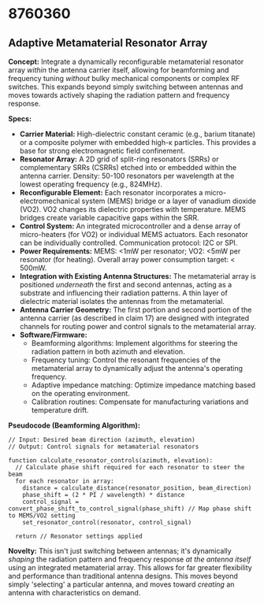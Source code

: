 # 8760360

## Adaptive Metamaterial Resonator Array

**Concept:** Integrate a dynamically reconfigurable metamaterial resonator array *within* the antenna carrier itself, allowing for beamforming and frequency tuning *without* bulky mechanical components or complex RF switches. This expands beyond simply switching between antennas and moves towards actively shaping the radiation pattern and frequency response.

**Specs:**

*   **Carrier Material:** High-dielectric constant ceramic (e.g., barium titanate) or a composite polymer with embedded high-κ particles. This provides a base for strong electromagnetic field confinement.
*   **Resonator Array:**  A 2D grid of split-ring resonators (SRRs) or complementary SRRs (CSRRs) etched into or embedded within the antenna carrier. Density: 50-100 resonators per wavelength at the lowest operating frequency (e.g., 824MHz).
*   **Reconfigurable Element:** Each resonator incorporates a micro-electromechanical system (MEMS) bridge or a layer of vanadium dioxide (VO2).  VO2 changes its dielectric properties with temperature. MEMS bridges create variable capacitive gaps within the SRR.
*   **Control System:** An integrated microcontroller and a dense array of micro-heaters (for VO2) or individual MEMS actuators.  Each resonator can be individually controlled.  Communication protocol: I2C or SPI.
*   **Power Requirements:**  MEMS: <1mW per resonator; VO2: <5mW per resonator (for heating). Overall array power consumption target: < 500mW.
*   **Integration with Existing Antenna Structures:**  The metamaterial array is positioned *underneath* the first and second antennas, acting as a substrate and influencing their radiation patterns.  A thin layer of dielectric material isolates the antennas from the metamaterial.
*   **Antenna Carrier Geometry:**  The first portion and second portion of the antenna carrier (as described in claim 17) are designed with integrated channels for routing power and control signals to the metamaterial array.
*   **Software/Firmware:**
    *   Beamforming algorithms: Implement algorithms for steering the radiation pattern in both azimuth and elevation.
    *   Frequency tuning:  Control the resonant frequencies of the metamaterial array to dynamically adjust the antenna's operating frequency.
    *   Adaptive impedance matching: Optimize impedance matching based on the operating environment.
    *   Calibration routines: Compensate for manufacturing variations and temperature drift.

**Pseudocode (Beamforming Algorithm):**

```
// Input: Desired beam direction (azimuth, elevation)
// Output: Control signals for metamaterial resonators

function calculate_resonator_controls(azimuth, elevation):
  // Calculate phase shift required for each resonator to steer the beam
  for each resonator in array:
    distance = calculate_distance(resonator_position, beam_direction)
    phase_shift = (2 * PI / wavelength) * distance
    control_signal = convert_phase_shift_to_control_signal(phase_shift) // Map phase shift to MEMS/VO2 setting
    set_resonator_control(resonator, control_signal)

  return // Resonator settings applied
```

**Novelty:** This isn't just switching between antennas; it's dynamically *shaping* the radiation pattern and frequency response *at the antenna itself* using an integrated metamaterial array. This allows for far greater flexibility and performance than traditional antenna designs. This moves beyond simply 'selecting' a particular antenna, and moves toward *creating* an antenna with characteristics on demand.